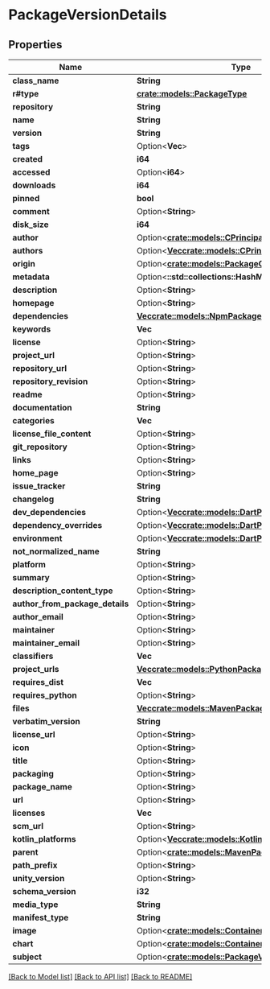 # PackageVersionDetails

## Properties

Name | Type | Description | Notes
------------ | ------------- | ------------- | -------------
**class_name** | **String** |  | 
**r#type** | [**crate::models::PackageType**](PackageType.md) |  | 
**repository** | **String** |  | 
**name** | **String** |  | 
**version** | **String** |  | 
**tags** | Option<**Vec<String>**> |  | [optional]
**created** | **i64** |  | 
**accessed** | Option<**i64**> |  | [optional]
**downloads** | **i64** |  | 
**pinned** | **bool** |  | 
**comment** | Option<**String**> |  | [optional]
**disk_size** | **i64** |  | 
**author** | Option<[**crate::models::CPrincipal**](CPrincipal.md)> |  | [optional]
**authors** | Option<[**Vec<crate::models::CPrincipal>**](CPrincipal.md)> |  | [optional]
**origin** | Option<[**crate::models::PackageOrigin**](PackageOrigin.md)> |  | [optional]
**metadata** | Option<**::std::collections::HashMap<String, String>**> |  | [optional]
**description** | Option<**String**> |  | 
**homepage** | Option<**String**> |  | [optional]
**dependencies** | [**Vec<crate::models::NpmPackageDependency>**](NpmPackageDependency.md) |  | 
**keywords** | **Vec<String>** |  | 
**license** | Option<**String**> |  | 
**project_url** | Option<**String**> |  | [optional]
**repository_url** | Option<**String**> |  | 
**repository_revision** | Option<**String**> |  | [optional]
**readme** | Option<**String**> |  | 
**documentation** | **String** |  | 
**categories** | **Vec<String>** |  | 
**license_file_content** | Option<**String**> |  | [optional]
**git_repository** | Option<**String**> |  | [optional]
**links** | Option<**String**> |  | [optional]
**home_page** | Option<**String**> |  | 
**issue_tracker** | **String** |  | 
**changelog** | **String** |  | 
**dev_dependencies** | Option<[**Vec<crate::models::DartPackageDependency>**](DartPackageDependency.md)> |  | [optional]
**dependency_overrides** | Option<[**Vec<crate::models::DartPackageDependency>**](DartPackageDependency.md)> |  | [optional]
**environment** | Option<[**Vec<crate::models::DartPackageDependency>**](DartPackageDependency.md)> |  | [optional]
**not_normalized_name** | **String** |  | 
**platform** | Option<**String**> |  | [optional]
**summary** | Option<**String**> |  | [optional]
**description_content_type** | Option<**String**> |  | [optional]
**author_from_package_details** | Option<**String**> |  | [optional]
**author_email** | Option<**String**> |  | [optional]
**maintainer** | Option<**String**> |  | [optional]
**maintainer_email** | Option<**String**> |  | [optional]
**classifiers** | **Vec<String>** |  | 
**project_urls** | [**Vec<crate::models::PythonPackageUrl>**](PythonPackageUrl.md) |  | 
**requires_dist** | **Vec<String>** |  | 
**requires_python** | Option<**String**> |  | [optional]
**files** | [**Vec<crate::models::MavenPackageFile>**](MavenPackageFile.md) |  | 
**verbatim_version** | **String** |  | 
**license_url** | Option<**String**> |  | [optional]
**icon** | Option<**String**> |  | [optional]
**title** | Option<**String**> |  | [optional]
**packaging** | Option<**String**> |  | [optional]
**package_name** | Option<**String**> |  | [optional]
**url** | Option<**String**> |  | [optional]
**licenses** | **Vec<String>** |  | 
**scm_url** | Option<**String**> |  | [optional]
**kotlin_platforms** | Option<[**Vec<crate::models::KotlinPlatform>**](KotlinPlatform.md)> |  | [optional]
**parent** | Option<[**crate::models::MavenPackageParent**](MavenPackageParent.md)> |  | [optional]
**path_prefix** | Option<**String**> |  | [optional]
**unity_version** | Option<**String**> |  | [optional]
**schema_version** | **i32** |  | 
**media_type** | **String** |  | 
**manifest_type** | **String** |  | 
**image** | Option<[**crate::models::ContainerImage**](ContainerImage.md)> |  | [optional]
**chart** | Option<[**crate::models::ContainerHelmChart**](ContainerHelmChart.md)> |  | [optional]
**subject** | Option<[**crate::models::PackageVersionRef**](PackageVersionRef.md)> |  | [optional]

[[Back to Model list]](../README.md#documentation-for-models) [[Back to API list]](../README.md#documentation-for-api-endpoints) [[Back to README]](../README.md)


